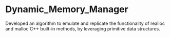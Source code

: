 # Dynamic_Memory_Manager

Developed an algorithm to emulate and replicate the functionality of realloc and malloc C++ built-in methods, by leveraging primitive data structures.
